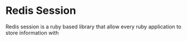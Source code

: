 Redis Session
=============

Redis session is a ruby based library that allow every ruby application to 
store information with 

